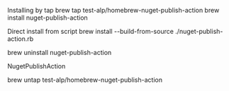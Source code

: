 Installing by tap
brew tap test-alp/homebrew-nuget-publish-action
brew install nuget-publish-action


Direct install from script
brew install --build-from-source ./nuget-publish-action.rb


brew uninstall nuget-publish-action

NugetPublishAction

brew untap test-alp/homebrew-nuget-publish-action